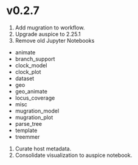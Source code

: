 # v0.2.7

1. Add mugration to workflow.
1. Upgrade auspice to 2.25.1
1. Remove old Jupyter Notebooks

- animate
- branch_support
- clock_model
- clock_plot
- dataset
- geo
- geo_animate
- locus_coverage
- misc
- mugration_model
- mugration_plot
- parse_tree
- template
- treemmer

1. Curate host metadata.
1. Consolidate visualization to auspice notebook.
